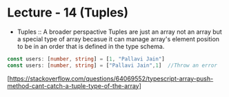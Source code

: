 # Lecture - 14 (Tuples)

- Tuples :: A broader perspactive Tuples are just an array not an array but a special type of array becasue it can manage array's element position to be in an order that is defined in the type schema.

```TypeScript
const users: [number, string] = [1, "Pallavi Jain"]
const users: [number, string] = ["Pallavi Jain",1]  //Throw an error
```

[https://stackoverflow.com/questions/64069552/typescript-array-push-method-cant-catch-a-tuple-type-of-the-array]
